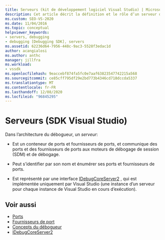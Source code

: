 ```yaml
---
title: Serveurs (kit de développement logiciel Visual Studio) | Microsoft Docs
description: Cet article décrit la définition et le rôle d’un serveur dans l’architecture du débogueur dans Visual Studio.
ms.custom: SEO-VS-2020
ms.date: 11/04/2016
ms.topic: conceptual
helpviewer_keywords:
- servers, debugging
- debugging [Debugging SDK], servers
ms.assetid: 62236d64-7956-448c-9ac3-5528f3edac1d
author: acangialosi
ms.author: anthc
manager: jillfra
ms.workload:
- vssdk
ms.openlocfilehash: 9eaccebf874fa5fc0e7aaf63823547742215a568
ms.sourcegitcommit: ce85cff795df29e2bd773b4346cd718dccda5337
ms.translationtype: MT
ms.contentlocale: fr-FR
ms.lasthandoff: 12/08/2020
ms.locfileid: "96845295"
---
```

# <a name="servers-visual-studio-sdk"></a>Serveurs (SDK Visual Studio)
Dans l’architecture du débogueur, un *serveur*:

- Est un conteneur de ports et fournisseurs de ports, et communique des ports et des fournisseurs de ports aux moteurs de débogage de session (SDM) et de débogage.

- Peut s’identifier par son nom et énumérer ses ports et fournisseurs de ports.

- Est représenté par une interface [IDebugCoreServer2](../../extensibility/debugger/reference/idebugcoreserver2.md) , qui est implémentée uniquement par Visual Studio (une instance d’un serveur pour chaque instance de Visual Studio en cours d’exécution).

## <a name="see-also"></a>Voir aussi
- [Ports](../../extensibility/debugger/ports.md)
- [Fournisseurs de port](../../extensibility/debugger/port-suppliers.md)
- [Concepts du débogueur](../../extensibility/debugger/debugger-concepts.md)
- [IDebugCoreServer2](../../extensibility/debugger/reference/idebugcoreserver2.md)
